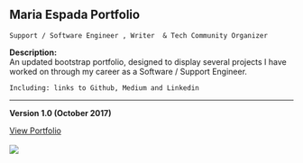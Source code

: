 ## Maria Espada Portfolio 

```Support / Software Engineer , Writer  & Tech Community Organizer```

<b> Description: </b>
<br>
An updated bootstrap portfolio, designed to display several projects I have worked on through my career as a Software / Support Engineer. 

```Including: links to Github, Medium and Linkedin```

<hr>

 <b> Version 1.0 (October 2017) </b>

[View Portfolio](https://mespada829.github.io/Maria-Espada-Portfolio/)
<br>
<br>
<img src = "portfolio.png">













